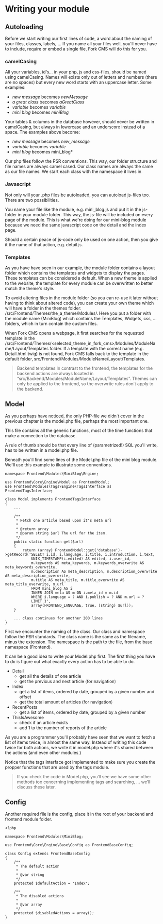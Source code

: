 # Writing your module

## Autoloading

Before we start writing our first lines of code, a word about the naming of your files, classes, labels, ... If you name all your files well, you'll never have to include, require or embed a single file, Fork CMS will do this for you.

### camelCasing

All your variables, id's... in your php, js and css-files, should be named using camelCasing. Names will exists only out of letters and numbers (there are no spaces) but every new word starts with an uppercase letter. Some examples:

* *new message* becomes *newMessage*
* *a great class* becomes *aGreatClass*
* *variable* becomes *variable*
* *mini blog* becomes *miniBlog*

Your tables & columns in the database however, should never be written in camelCasing, but always in lowercase and an underscore instead of a space. The examples above become:

* *new message* becomes *new_message*
* *variable* becomes *variable*
* *mini blog* becomes mini_blog*

Our php files follow the PSR conventions. This way, our folder structure and file names are always camel cased. Our class names are always the same as our file names. We start each class with the namespace it lives in.

### Javascript

Not only will your .php files be autoloaded, you can autoload js-files too. There are two possibilities.

You name your file like the module, e.g. mini_blog.js and put it in the js-folder in your module folder. This way, the js-file will be included on every page of the module. This is what we're doing for our mini-blog module because we need the same javascript code on the detail and the index page.

Should a certain peace of js-code only be used on one action, then you give it the name of that action, e.g. detail.js.

### Templates

As you have have seen in our example, the module folder contains a layout folder which contains the templates and widgets to display the pages. These templates can be considered a default. When a new theme is applied to the website, the template for every module can be overwritten to better match the theme's style.

To avoid altering files in the module folder (so you can re-use it later without having to think about altered code), you can create your own theme which will have a folder in the themes folder: /src/Frontend/Themes/the_a_theme/Modules/. Here you put a folder with the module name (MiniBlog) which contains the Templates, Widgets, css, ... folders, which in turn contain the custom files.

When Fork CMS opens a webpage, it first searches for the requested template in the /src/Frontend/Themes/<selected_theme_in_fork_cms>/Modules/ModuleName/Layout/Templates folder. If a template with the correct name (e.g. Detail.html.twig) is not found, Fork CMS falls back to the template in the default folder, src/Frontend/Modules/ModuleName/Layout/Templates.

> Backend templates
> In contrast to the frontend, the templates for the backend actions are always located in “src/Backend/Modules/ModuleName/Layout/Templates”. Themes can only be applied to the frontend, so the overwrite rules don't apply to the backend.

## Model

As you perhaps have noticed, the only PHP-file we didn't cover in the previous chapter is the model.php file, perhaps the most important one.

This file contains all the generic functions, most of the time functions that make a connection to the database.

A rule of thumb should be that every line of (parametrized!) SQL you'll write, has to be written in a model.php file.

Beneath you'll find some lines of the Model.php file of the mini blog module. We'll use this example to illustrate some conventions.

```
namespace Frontend\Modules\MiniBlog\Engine;

use Frontend\Core\Engine\Model as FrontendModel;
use Frontend\Modules\Tags\Engine\TagsInterface as FrontendTagsInterface;

class Model implements FrontendTagsInterface
{
    ...

    /**
     * Fetch one article based upon it's meta url
     *
     * @return array
     * @param string $url The url for the item.
     */
    public static function get($url)
    {
        return (array) FrontendModel::get('database')->getRecord('SELECT i.id, i.language, i.title, i.introduction, i.text,
            UNIX_TIMESTAMP(i.edited) AS edited, i.user_id,
            m.keywords AS meta_keywords, m.keywords_overwrite AS meta_keywords_overwrite,
            m.description AS meta_description, m.description_overwrite AS meta_description_overwrite,
            m.title AS meta_title, m.title_overwrite AS meta_title_overwrite, m.url
            FROM mini_blog AS i
            INNER JOIN meta AS m ON i.meta_id = m.id
            WHERE i.language = ? AND i.publish = ? AND m.url = ?
            LIMIT 1',
            array(FRONTEND_LANGUAGE, true, (string) $url));
    }

    ... class continues for another 200 lines
}
```

First we encounter the naming of the class. Our class and namespace follow the PSR standards. The class name is the same as the filename, minus the extension. The namespace is the path to the file, from the base namespace (Frontend).

It can be a good idea to write your Model.php first. The first thing you have to do is figure out what exactly every action has to be able to do.

* Detail
	* get all the details of one article
	* get the previous and next article (for navigation)
* Index
	* get a list of items, ordered by date, grouped by a given number and offset
	* get the total amount of articles (for navigation)
* RecentPosts
	* get a list of items, ordered by date, grouped by a given number
* ThisIsAwesome
	* check if an article exists
	* add 1 to the number of reports of the article

As you are a programmer you'll probably have seen that we want to fetch a list of items twice, in almost the same way. Instead of writing this code twice for both actions, we write it in model.php where it's shared between the actions (and even other modules.)

Notice that the tags interface got implemented to make sure you create the propper functions that are used by the tags module.

> If you check the code in Model.php, you'll see we have some other methods too concerning implementing tags and searching, ... we'll discuss these later.

## Config

Another required file is the config, place it in the root of your backend and frontend module folder.

```
<?php

namespace Frontend\Modules\MiniBlog;

use Frontend\Core\Engine\Base\Config as FrontendBaseConfig;

class Config extends FrontendBaseConfig
{
	/**
	 * The default action
	 *
	 * @var	string
	 */
	protected $defaultAction = 'Index';

	/**
	 * The disabled actions
	 *
	 * @var	array
	 */
	protected $disabledActions = array();
}
```

